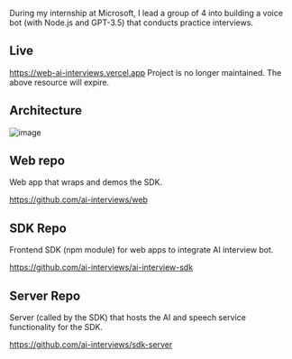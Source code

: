 During my internship at Microsoft, I lead a group of 4 into building a voice bot (with Node.js and GPT-3.5) that conducts practice interviews.

## Live
https://web-ai-interviews.vercel.app
Project is no longer maintained. The above resource will expire.

## Architecture

![image](https://github.com/ralphr123/ai-interviews-placeholder/assets/29685125/f7c660de-2e41-4677-94ef-a72a41e6d00d)

## Web repo
Web app that wraps and demos the SDK.

https://github.com/ai-interviews/web

## SDK Repo
Frontend SDK (npm module) for web apps to integrate AI interview bot.

https://github.com/ai-interviews/ai-interview-sdk

## Server Repo
Server (called by the SDK) that hosts the AI and speech service functionality for the SDK.

https://github.com/ai-interviews/sdk-server
